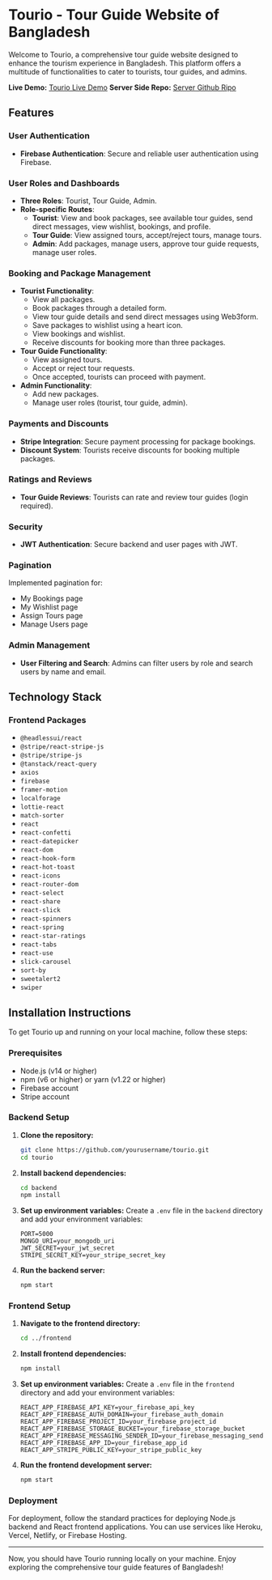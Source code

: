 # Tourio - Tour Guide Website of Bangladesh

Welcome to Tourio, a comprehensive tour guide website designed to enhance the tourism experience in Bangladesh. This platform offers a multitude of functionalities to cater to tourists, tour guides, and admins.

**Live Demo:** [Tourio Live Demo](https://tourio-a04d8.web.app/)
**Server Side Repo:** [ Server Github Ripo](https://github.com/anasahammad/Tourio-server)

## Features

### User Authentication
- **Firebase Authentication**: Secure and reliable user authentication using Firebase.

### User Roles and Dashboards
- **Three Roles**: Tourist, Tour Guide, Admin.
- **Role-specific Routes**:
  - **Tourist**: View and book packages, see available tour guides, send direct messages, view wishlist, bookings, and profile.
  - **Tour Guide**: View assigned tours, accept/reject tours, manage tours.
  - **Admin**: Add packages, manage users, approve tour guide requests, manage user roles.

### Booking and Package Management
- **Tourist Functionality**:
  - View all packages.
  - Book packages through a detailed form.
  - View tour guide details and send direct messages using Web3form.
  - Save packages to wishlist using a heart icon.
  - View bookings and wishlist.
  - Receive discounts for booking more than three packages.
- **Tour Guide Functionality**:
  - View assigned tours.
  - Accept or reject tour requests.
  - Once accepted, tourists can proceed with payment.
- **Admin Functionality**:
  - Add new packages.
  - Manage user roles (tourist, tour guide, admin).

### Payments and Discounts
- **Stripe Integration**: Secure payment processing for package bookings.
- **Discount System**: Tourists receive discounts for booking multiple packages.

### Ratings and Reviews
- **Tour Guide Reviews**: Tourists can rate and review tour guides (login required).

### Security
- **JWT Authentication**: Secure backend and user pages with JWT.

### Pagination
Implemented pagination for:
- My Bookings page
- My Wishlist page
- Assign Tours page
- Manage Users page

### Admin Management
- **User Filtering and Search**: Admins can filter users by role and search users by name and email.

## Technology Stack

### Frontend Packages
- `@headlessui/react`
- `@stripe/react-stripe-js`
- `@stripe/stripe-js`
- `@tanstack/react-query`
- `axios`
- `firebase`
- `framer-motion`
- `localforage`
- `lottie-react`
- `match-sorter`
- `react`
- `react-confetti`
- `react-datepicker`
- `react-dom`
- `react-hook-form`
- `react-hot-toast`
- `react-icons`
- `react-router-dom`
- `react-select`
- `react-share`
- `react-slick`
- `react-spinners`
- `react-spring`
- `react-star-ratings`
- `react-tabs`
- `react-use`
- `slick-carousel`
- `sort-by`
- `sweetalert2`
- `swiper`

## Installation Instructions

To get Tourio up and running on your local machine, follow these steps:

### Prerequisites
- Node.js (v14 or higher)
- npm (v6 or higher) or yarn (v1.22 or higher)
- Firebase account
- Stripe account

### Backend Setup

1. **Clone the repository:**
    ```sh
    git clone https://github.com/yourusername/tourio.git
    cd tourio
    ```

2. **Install backend dependencies:**
    ```sh
    cd backend
    npm install
    ```

3. **Set up environment variables:**
    Create a `.env` file in the `backend` directory and add your environment variables:
    ```env
    PORT=5000
    MONGO_URI=your_mongodb_uri
    JWT_SECRET=your_jwt_secret
    STRIPE_SECRET_KEY=your_stripe_secret_key
    ```

4. **Run the backend server:**
    ```sh
    npm start
    ```

### Frontend Setup

1. **Navigate to the frontend directory:**
    ```sh
    cd ../frontend
    ```

2. **Install frontend dependencies:**
    ```sh
    npm install
    ```

3. **Set up environment variables:**
    Create a `.env` file in the `frontend` directory and add your environment variables:
    ```env
    REACT_APP_FIREBASE_API_KEY=your_firebase_api_key
    REACT_APP_FIREBASE_AUTH_DOMAIN=your_firebase_auth_domain
    REACT_APP_FIREBASE_PROJECT_ID=your_firebase_project_id
    REACT_APP_FIREBASE_STORAGE_BUCKET=your_firebase_storage_bucket
    REACT_APP_FIREBASE_MESSAGING_SENDER_ID=your_firebase_messaging_sender_id
    REACT_APP_FIREBASE_APP_ID=your_firebase_app_id
    REACT_APP_STRIPE_PUBLIC_KEY=your_stripe_public_key
    ```

4. **Run the frontend development server:**
    ```sh
    npm start
    ```

### Deployment

For deployment, follow the standard practices for deploying Node.js backend and React frontend applications. You can use services like Heroku, Vercel, Netlify, or Firebase Hosting.

---

Now, you should have Tourio running locally on your machine. Enjoy exploring the comprehensive tour guide features of Bangladesh!
